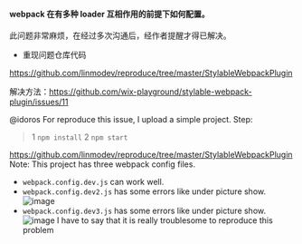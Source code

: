 #### webpack 在有多种 loader 互相作用的前提下如何配置。

此问题非常麻烦，在经过多次沟通后，经作者提醒才得已解决。

* 重现问题仓库代码

https://github.com/linmodev/reproduce/tree/master/StylableWebpackPlugin

解决方法：https://github.com/wix-playground/stylable-webpack-plugin/issues/11

@idoros
For reproduce this issue, I upload a simple project.
Step:

> 1 `npm install`
> 2 `npm start`

https://github.com/linmodev/reproduce/tree/master/StylableWebpackPlugin
Note:
This project has three webpack config files.

* `webpack.config.dev.js` can work well.
* `webpack.config.dev2.js` has some errors like under picture show.
  ![image](https://user-images.githubusercontent.com/21982105/40402055-28594fec-5e7c-11e8-9a9c-c9a49fe36af4.png)
* `webpack.config.dev3.js` has some errors like under picture show.
  ![image](https://user-images.githubusercontent.com/21982105/40402105-74611c26-5e7c-11e8-95d4-5b1fe847b90d.png)
  I have to say that it is really troublesome to reproduce this problem
